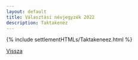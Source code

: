 ```yaml
---
layout: default
title: Választási névjegyzék 2022
description: Taktakenéz
---
```


{% include settlementHTMLs/Taktakeneez.html %}

[Vissza](./)